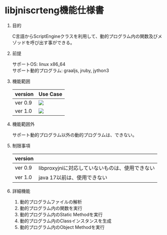libjniscrteng機能仕様書
=======================
1. 目的

    C言語からScriptEngineクラスを利用して、動的プログラム内の関数及びメゾッドを呼び出す事ができる。

1. 前提

    サポートOS: linux x86_64  
    サポート動的プログラム: graaljs, jruby, jython3

1. 機能範囲

    |version|Use Case                        |
    |-------|--------------------------------|
    |ver 0.9|![](0.9/images/ucJniScrtEng.jpg)|
    |ver 1.0|![](1.0/images/ucJniScrtEng.jpg)|

1. 機能範囲外

    サポート動的プログラム以外の動的プログラムは、できない。

1. 制限事項

    |version|                                               |
    |-------|-----------------------------------------------|
    |ver 0.9|libproxyjniに対応していないものは、使用できない|
    |ver 1.0|java 17以前は、使用できない                    |

1. 詳細機能
    1. 動的プログラムファイルの解析
    1. 動的プログラム内の関数を実行
    1. 動的プログラム内のStatic Methodを実行
    1. 動的プログラム内のClassインスタンスを生成
    1. 動的プログラム内のObject Methodを実行
